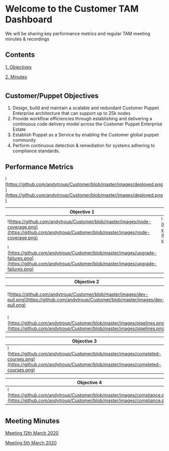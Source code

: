 # Welcome to the Customer TAM Dashboard

We will be sharing key performance metrics and regular TAM meeting minutes & recordings

## Contents
[1. Objectives](#objectives)

[2. Minutes](#minutes)

# <a name="objectives"></a>
## Customer/Puppet Objectives

1. Design, build and maintain a scalable and redundant Customer Puppet Enterprise architecture that can support up to 25k nodes
2. Provide workflow efficiencies through establishing and delivering a continuous code delivery model across the Customer Puppet Enterprise Estate
3. Establish Puppet as a Service by enabling the Customer global puppet community
4. Perform continuous detection & remediation for systems adhering to compliance standards.


## Performance Metrics
![https://github.com/andytroup/Customer/blob/master/images/deployed.png](https://github.com/andytroup/Customer/blob/master/images/deployed.png)

| Objective 1 |   |
| ----------- | - |
| ![https://github.com/andytroup/Customer/blob/master/images/node-coverage.png](https://github.com/andytroup/Customer/blob/master/images/node-coverage.png) | ![https://github.com/andytroup/Customer/blob/master/images/puppet-versions.png](https://github.com/andytroup/Customer/blob/master/images/puppet-versions.png) |
| ![https://github.com/andytroup/Customer/blob/master/images/upgrade-failures.png](https://github.com/andytroup/Customer/blob/master/images/upgrade-failures.png) | |


| Objective 2 |   |
| ----------- | - |
| ![https://github.com/andytroup/Customer/blob/master/images/dev-pull.png](https://github.com/andytroup/Customer/blob/master/images/dev-pull.png) | ![https://github.com/andytroup/Customer/blob/master/images/prod-pull.png](https://github.com/andytroup/Customer/blob/master/images/prod-pull.png) |
| ![https://github.com/andytroup/Customer/blob/master/images/pipelines.png](https://github.com/andytroup/Customer/blob/master/images/pipelines.png) | |

| Objective 3 |   |
| ----------- | - |
| ![https://github.com/andytroup/Customer/blob/master/images/completed-courses.png](https://github.com/andytroup/Customer/blob/master/images/completed-courses.png) | ![https://github.com/andytroup/Customer/blob/master/images/remote-enablement-attendees.png](https://github.com/andytroup/Customer/blob/master/images/remote-enablement-attendees.png) |

| Objective 4 |
| ----------- |
| ![https://github.com/andytroup/Customer/blob/master/images/compliance.png](https://github.com/andytroup/Customer/blob/master/images/compliance.png) |

# <a name="minutes"></a>
## Meeting Minutes
[Meeting 12th March 2020](https://github.com/andytroup/Customer/blob/master/minutes/20200312.md)

[Meeting 5th March 2020](https://github.com/andytroup/Customer/blob/master/minutes/20200305.md)
